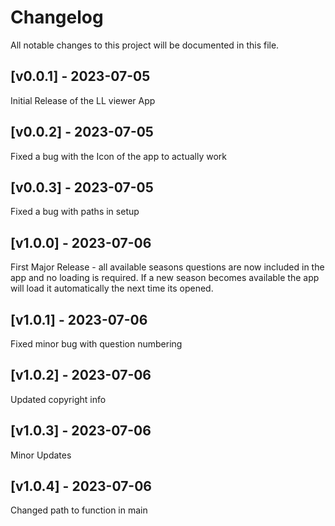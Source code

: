 # Changelog
All notable changes to this project will be documented in this file.

## [v0.0.1] - 2023-07-05

Initial Release of the LL viewer App

## [v0.0.2] - 2023-07-05

Fixed a bug with the Icon of the app to actually work

## [v0.0.3] - 2023-07-05

Fixed a bug with paths in setup

## [v1.0.0] - 2023-07-06

First Major Release - all available seasons questions are now included in the app and no loading is required. If a new season becomes available the app will load it automatically the next time its opened.

## [v1.0.1] - 2023-07-06

Fixed minor bug with question numbering

## [v1.0.2] - 2023-07-06

Updated copyright info

## [v1.0.3] - 2023-07-06

Minor Updates

## [v1.0.4] - 2023-07-06

Changed path to function in main
